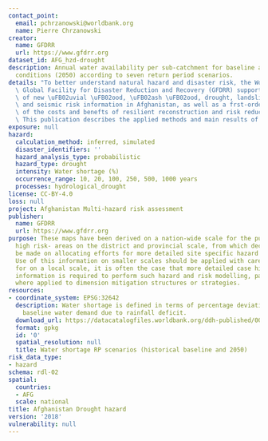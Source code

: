 ```yaml
---
contact_point:
  email: pchrzanowski@worldbank.org
  name: Pierre Chrzanowski
creator:
  name: GFDRR
  url: https://www.gfdrr.org
dataset_id: AFG_hzd-drought
description: Annual water availability per sub-catchment for baseline and projected
  conditions (2050) according to seven return period scenarios.
details: "To better understand natural hazard and disaster risk, the World Bank and\
  \ Global Facility for Disaster Reduction and Recovery (GFDRR) supported the development\
  \ of new \uFB02uvial \uFB02ood, \uFB02ash \uFB02ood, drought, landslide, avalanche\
  \ and seismic risk information in Afghanistan, as well as a frst-order analysis\
  \ of the costs and benefts of resilient reconstruction and risk reduction strategies.\
  \ This publication describes the applied methods and main results of the project."
exposure: null
hazard:
  calculation_method: inferred, simulated
  disaster_identifiers: ''
  hazard_analysis_type: probabilistic
  hazard_type: drought
  intensity: Water shortage (%)
  occurrence_range: 10, 20, 100, 250, 500, 1000 years
  processes: hydrological_drought
license: CC-BY-4.0
loss: null
project: Afghanistan Multi-hazard risk assessment
publisher:
  name: GFDRR
  url: https://www.gfdrr.org
purpose: These maps have been derived on a nation-wide scale for the purpose of identifying
  high risk- areas on the district and provincial scale, from which decisions can
  be made on allocating efforts for more detailed site specific hazard and risk analysis.
  Use of this information on smaller scales should be applied with care. Importantly
  for on a local scale, it is often the case that more detailed case history and hazard
  information is required to perform such hazard and risk modelling, particularly
  where applied to dimension mitigation structures or strategies.
resources:
- coordinate_system: EPSG:32642
  description: Water shortage is defined in terms of percentage deviation from the
    baseline water demand due to rainfall deficit.
  download_url: https://datacatalogfiles.worldbank.org/ddh-published/0050633/DR0065474/hzd-afg-dr.zip
  format: gpkg
  id: '0'
  spatial_resolution: null
  title: Water shortage RP scenarios (historical baseline and 2050)
risk_data_type:
- hazard
schema: rdl-02
spatial:
  countries:
  - AFG
  scale: national
title: Afghanistan Drought hazard
version: '2018'
vulnerability: null
---
```

